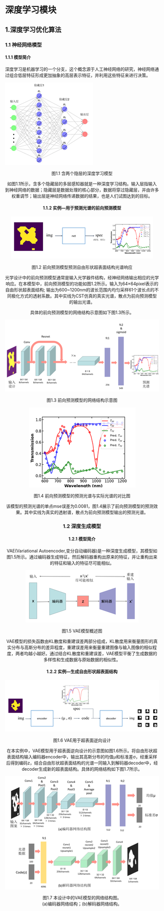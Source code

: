 # 深度学习模块

## 1.深度学习优化算法

### 1.1 神经网络模型

#### 1.1.1 模型简介

深度学习是机器学习的一个分支，这个概念源于人工神经网络的研究，神经网络通过组合低层特征形成更加抽象的高层表示特征，并利用这些特征来进行决策。

![1669980948079](1.1.png)

<center>图1.1 含两个隐层的深度学习模型

如图1.1所示，含多个隐藏层的多层感知器就是一种深度学习结构。输入层指输入到神经网络的数据；隐藏层是数据处理的核心部分，数据将穿过隐藏层，并由许多权重调节；输出层是神经网络传递数据的结果，也是人们试图达到的目标。

#### 1.1.2 实例—用于预测光谱的前向预测模型

![1669981570203](1.2.png)

<center>图1.2 前向预测模型预测自由形状超表面结构光谱响应

光学设计中的前向预测模型通常是输入光学器件结构，经神经网络输出相应的光学响应。在本模型中，前向预测模型的功能如图1.2所示。输入为64×64pixel表示的自由形状超表面结构; 输出为600~1200nm的波长范围内均匀采样61个波长点的不同极化方式的透射系数。其中实线为CST仿真的真实光谱，散点为前向预测模型的输出光谱。

具体的前向预测模型的网络结构示意图如下图1.3所示。

![1669981906893](1.3.png)

<center>图1.3 前向预测模型的网络结构示意图

![1669983102958](1.4.png)

<center>图1.4 前向预测模型的预测光谱与实际光谱的对比图

该模型的预测光谱的单点mse误差为0.0081，图1.4展示了前向预测模型的预测效果。其中实线为真实的透射谱，散点为前向预测模型输出的预测光谱。

### 1.2 深度生成模型

#### 1.2.1 模型简介

VAE(Variational Autoencoder,变分自动编码器)是一种深度生成模型，其模型如图1.5所示。通过编码器生成特征，然后解码器重构出原来的特征，并让重构出来的特征和输入的特征尽可能相似。

![1669982586319](1.5.png)

<center>图1.5 VAE模型概述图


VAE模型的损失函数由KL散度和重建误差两部分组成，KL散度用来衡量图形的真实分布与高斯分布的差异程度，重建误差用来衡量重建图像与输入图像的相似程度，两者均越小越好。通过结合KL散度和重建误差，VAE模型平衡了生成数据的多样性和生成数据与原始数据的相似性。

#### 1.2.2 实例—生成自由形状超表面结构

![1669982732764](1.6.png)

<center> 图1.6 VAE用于超表面逆向设计


在本实例中，VAE模型用于超表面逆向设计的示意图如图1.6所示。将自由形状超表面结构输入编码器encoder中，输出其高斯分布的均值μ和标准差σ，经重采样后得到编码z，结合自由形状超表面结构的光谱一同输入到解码器decoder中，经decoder生成新的超表面结构。具体的网络结构如下图1.7所示。

![1669982800723](1.7.png)

<center>图1.7 本设计中的VAE模型的网络结构图。


<center>(a)编码器网络结构；(b)解码器网络结构。